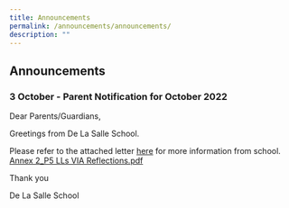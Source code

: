 ```yaml
---
title: Announcements
permalink: /announcements/announcements/
description: ""
---
```

## Announcements

### 3 October - Parent Notification for October 2022

Dear Parents/Guardians,

Greetings from De La Salle School.

Please refer to the attached letter [here](/files/anno.pdf) for more information from school.<br>
[Annex 2_P5 LLs VIA Reflections.pdf](/files/Annex%202_P5%20LLs%20VIA%20Reflections.pdf)

Thank you

De La Salle School